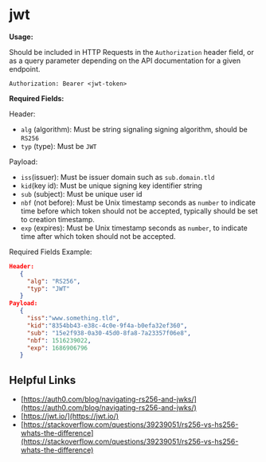 # jwt

**Usage:**

Should be included in HTTP Requests in the `Authorization` header field, or as a query parameter depending on the API documentation for a given endpoint.

```
Authorization: Bearer <jwt-token>
```

**Required Fields:**

Header:
- `alg` (algorithm): Must be string signaling signing algorithm, should be `RS256`
- `typ` (type): Must be `JWT`

Payload:
- `iss`(issuer): Must be issuer domain such as `sub.domain.tld`
- `kid`(key id): Must be unique signing key identifier string
- `sub` (subject): Must be unique user id
- `nbf` (not before): Must be Unix timestamp seconds as `number` to indicate time before which token should not be accepted, typically should be set to creation timestamp.
- `exp` (expires): Must be Unix timestamp seconds as `number`, to indicate time after which token should not be accepted.

Required Fields Example:
```json
Header:
   {
     "alg": "RS256",
     "typ": "JWT"
   }
Payload:
   {
     "iss":"www.something.tld",
     "kid":"8354bb43-e38c-4c0e-9f4a-b0efa32ef360",
     "sub": "15e2f938-0a30-45d0-8fa8-7a23357f06e8",
     "nbf": 1516239022,
     "exp": 1686906796
   }
```

## Helpful Links
- [https://auth0.com/blog/navigating-rs256-and-jwks/](https://auth0.com/blog/navigating-rs256-and-jwks/)
- [https://jwt.io/](https://jwt.io/)
- [https://stackoverflow.com/questions/39239051/rs256-vs-hs256-whats-the-difference](https://stackoverflow.com/questions/39239051/rs256-vs-hs256-whats-the-difference)
